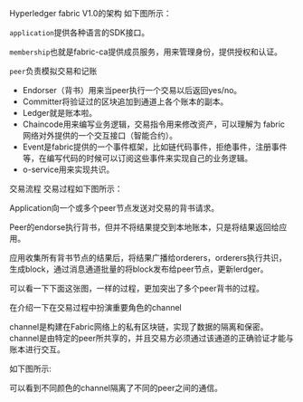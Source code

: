 Hyperledger fabric V1.0的架构
如下图所示：

`application`提供各种语言的SDK接口。

`membership`也就是fabric-ca提供成员服务，用来管理身份，提供授权和认证。

`peer`负责模拟交易和记账

- Endorser（背书）用来当peer执行一个交易以后返回yes/no。
- Committer将验证过的区块追加到通道上各个账本的副本。
- Ledger就是账本啦。
- Chaincode用来编写业务逻辑，交易指令用来修改资产，可以理解为 fabric 网络对外提供的一个交互接口（智能合约）。
- Event是fabric提供的一个事件框架，比如链代码事件，拒绝事件，注册事件等，在编写代码的时候可以订阅这些事件来实现自己的业务逻辑。
- o-service用来实现共识。

交易流程
交易过程如下图所示：


Application向一个或多个peer节点发送对交易的背书请求。

Peer的endorse执行背书，但并不将结果提交到本地账本，只是将结果返回给应用。

应用收集所有背书节点的结果后，将结果广播给orderers，orderers执行共识，生成block，通过消息通道批量的将block发布给peer节点，更新lerdger。

可以看一下下面这张图，一样的过程，更加突出了多个peer背书的过程。


在介绍一下在交易过程中扮演重要角色的channel

channel是构建在Fabric网络上的私有区块链，实现了数据的隔离和保密。channel是由特定的peer所共享的，并且交易方必须通过该通道的正确验证才能与账本进行交互。

如下图所示:


可以看到不同颜色的channel隔离了不同的peer之间的通信。

